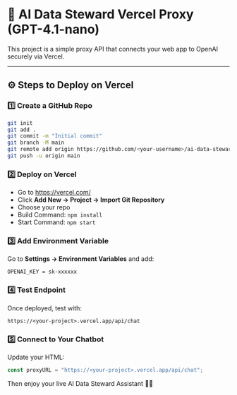 # 🚀 AI Data Steward Vercel Proxy (GPT-4.1-nano)

This project is a simple proxy API that connects your web app to OpenAI securely via Vercel.

---
## ⚙️ Steps to Deploy on Vercel

### 1️⃣ Create a GitHub Repo
```bash
git init
git add .
git commit -m "Initial commit"
git branch -M main
git remote add origin https://github.com/<your-username>/ai-data-steward-proxy.git
git push -u origin main
```

### 2️⃣ Deploy on Vercel
- Go to https://vercel.com/
- Click **Add New → Project → Import Git Repository**
- Choose your repo
- Build Command: `npm install`
- Start Command: `npm start`

### 3️⃣ Add Environment Variable
Go to **Settings → Environment Variables** and add:
```
OPENAI_KEY = sk-xxxxxx
```

### 4️⃣ Test Endpoint
Once deployed, test with:
```
https://<your-project>.vercel.app/api/chat
```

### 5️⃣ Connect to Your Chatbot
Update your HTML:
```js
const proxyURL = "https://<your-project>.vercel.app/api/chat";
```
Then enjoy your live AI Data Steward Assistant 🧠💬